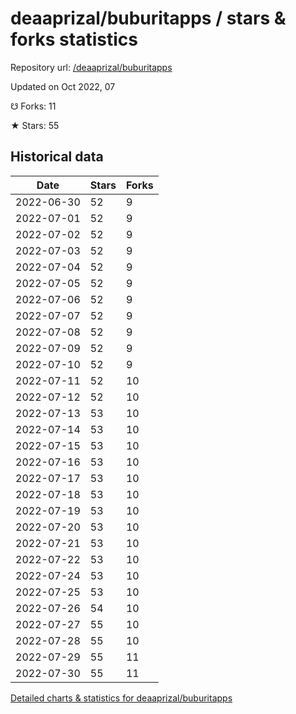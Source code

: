 # deaaprizal/buburitapps / stars & forks statistics

Repository url: [/deaaprizal/buburitapps](https://github.com/deaaprizal/buburitapps)

Updated on Oct 2022, 07

☋ Forks: 11

★ Stars: 55

## Historical data
| Date | Stars | Forks |
|------|-------|-------|
| 2022-06-30 | 52 | 9 | 
| 2022-07-01 | 52 | 9 | 
| 2022-07-02 | 52 | 9 | 
| 2022-07-03 | 52 | 9 | 
| 2022-07-04 | 52 | 9 | 
| 2022-07-05 | 52 | 9 | 
| 2022-07-06 | 52 | 9 | 
| 2022-07-07 | 52 | 9 | 
| 2022-07-08 | 52 | 9 | 
| 2022-07-09 | 52 | 9 | 
| 2022-07-10 | 52 | 9 | 
| 2022-07-11 | 52 | 10 | 
| 2022-07-12 | 52 | 10 | 
| 2022-07-13 | 53 | 10 | 
| 2022-07-14 | 53 | 10 | 
| 2022-07-15 | 53 | 10 | 
| 2022-07-16 | 53 | 10 | 
| 2022-07-17 | 53 | 10 | 
| 2022-07-18 | 53 | 10 | 
| 2022-07-19 | 53 | 10 | 
| 2022-07-20 | 53 | 10 | 
| 2022-07-21 | 53 | 10 | 
| 2022-07-22 | 53 | 10 | 
| 2022-07-24 | 53 | 10 | 
| 2022-07-25 | 53 | 10 | 
| 2022-07-26 | 54 | 10 | 
| 2022-07-27 | 55 | 10 | 
| 2022-07-28 | 55 | 10 | 
| 2022-07-29 | 55 | 11 | 
| 2022-07-30 | 55 | 11 | 


[Detailed charts & statistics for deaaprizal/buburitapps](https://reviewgithub.com/rep/deaaprizal/buburitapps)
